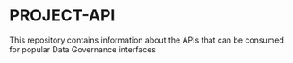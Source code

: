 # PROJECT-API
This repository contains information about the APIs that can be consumed for popular Data Governance interfaces
